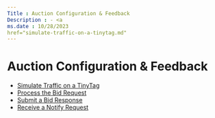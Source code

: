 ```yaml
---
Title : Auction Configuration & Feedback
Description : - <a
ms.date : 10/28/2023
href="simulate-traffic-on-a-tinytag.md"
---
```



# Auction Configuration & Feedback





- <a
  href="simulate-traffic-on-a-tinytag.md"
  class="xref" target="_blank">Simulate Traffic on a TinyTag</a>
- <a
  href="process-the-bid-request.md"
  class="xref" target="_blank">Process the Bid Request</a>
- <a
  href="submit-a-bid-response.md"
  class="xref" target="_blank">Submit a Bid Response</a>
- <a
  href="receive-a-notify-request.md"
  class="xref" target="_blank">Receive a Notify Request</a>







